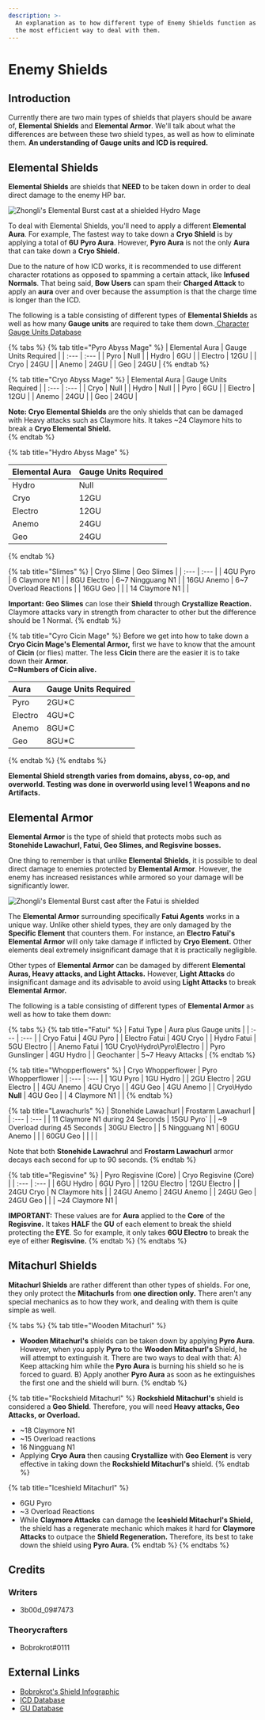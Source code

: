```yaml
---
description: >-
  An explanation as to how different type of Enemy Shields function as well as
  the most efficient way to deal with them.
---
```


# Enemy Shields

## Introduction

Currently there are two main types of shields that players should be aware of, **Elemental Shields** and **Elemental Armor**. We'll talk about what the differences are between these two shield types, as well as how to eliminate them. **An understanding of Gauge units and ICD is required.** 

## Elemental Shields

**Elemental Shields** are shields that **NEED** to be taken down in order to deal direct damage to the enemy HP bar.

![Zhongli&apos;s Elemental Burst cast at a shielded Hydro Mage](../../.gitbook/assets/zhongli-vs-mage.png)

To deal with Elemental Shields, you'll need to apply a different **Elemental Aura**. For example, The fastest way to take down a **Cryo Shield** is by applying a total of **6U** **Pyro Aura**. However, **Pyro Aura** is not the only **Aura** that can take down a **Cryo Shield.** 

Due to the nature of how ICD works, it is recommended to use different character rotations as opposed to spamming a certain attack, like **Infused Normals**. That being said, **Bow Users** can spam their **Charged Attack** to apply an **aura** over and over because the assumption is that the charge time is longer than the ICD. 

The following is a table consisting of different types of **Elemental Shields** as well as how many **Gauge units** are required to take them down.[ ](https://docs.google.com/spreadsheets/d/1uiJje5yqv7v2UKrWoBAgBMrHrrNemtkooo8JqAGJpP8/edit#gid=162614118)[Character Gauge Units Database](https://docs.google.com/spreadsheets/d/1uiJje5yqv7v2UKrWoBAgBMrHrrNemtkooo8JqAGJpP8/edit#gid=162614118)

{% tabs %}
{% tab title="Pyro Abyss Mage" %}
| Elemental Aura | Gauge Units Required  |
| :--- | :--- |
| Pyro | Null |
| Hydro | 6GU |
| Electro | 12GU |
| Cryo | 24GU |
| Anemo | 24GU |
| Geo | 24GU |
{% endtab %}

{% tab title="Cryo Abyss Mage" %}
| Elemental Aura | Gauge Units Required |
| :--- | :--- |
| Cryo | Null |
| Hydro | Null |
| Pyro | 6GU |
| Electro | 12GU |
| Anemo  | 24GU |
| Geo  | 24GU |

**Note: Cryo Elemental Shields** are the only shields that can be damaged with Heavy attacks such as Claymore hits. It takes ~24 Claymore hits to break a **Cryo Elemental Shield.**  
{% endtab %}

{% tab title="Hydro Abyss Mage" %}


| Elemental Aura | Gauge Units Required  |
| :--- | :--- |
| Hydro  | Null |
| Cryo | 12GU |
| Electro | 12GU |
| Anemo | 24GU |
| Geo | 24GU |
{% endtab %}

{% tab title="Slimes" %}
| Cryo Slime | Geo Slimes |
| :--- | :--- |
| 4GU Pyro | 6 Claymore N1 |
| 8GU Electro | 6~7 Ningguang N1 |
| 16GU Anemo | 6~7 Overload Reactions |
| 16GU Geo |  |
| 14 Claymore N1 |  |

**Important: Geo Slimes** can lose their **Shield** through **Crystallize Reaction.** Claymore attacks vary in strength from character to other but the difference should be 1 Normal.
{% endtab %}

{% tab title="Cyro Cicin Mage" %}
Before we get into how to take down a **Cryo Cicin Mage's Elemental Armor,** first we have to know that the amount of **Cicin** \(or flies\) matter. The less **Cicin** there are the easier it is to take down their **Armor.   
C=Numbers of Cicin alive.**

| Aura | Gauge Units Required |
| :--- | :--- |
| Pyro | 2GU\*C |
| Electro | 4GU\*C |
| Anemo | 8GU\*C |
| Geo | 8GU\*C |
{% endtab %}
{% endtabs %}

**Elemental Shield strength varies from domains, abyss, co-op, and overworld. Testing was done in overworld using level 1 Weapons and no Artifacts.**

## Elemental Armor

**Elemental Armor** is the type of shield that protects mobs such as **Stonehide Lawachurl, Fatui, Geo Slimes, and Regisvine bosses.** 

One thing to remember is that unlike **Elemental Shields**, it is possible to deal direct damage to enemies protected by **Elemental Armor**. However, the enemy has increased resistances while armored so your damage will be significantly lower.

![Zhongli&apos;s Elemental Burst cast after the Fatui is shielded](../../.gitbook/assets/zhongli-vs-fatui.png)

The **Elemental Armor** surrounding specifically **Fatui Agents** works in a unique way. Unlike other shield types, they are only damaged by the **Specific Element** that counters them. For instance, an **Electro Fatui's Elemental Armor** will only take damage if inflicted by **Cryo Element.** Other elements deal extremely insignificant damage that it is practically negligible. 

Other types of **Elemental Armor** can be damaged by different **Elemental Auras, Heavy attacks, and Light Attacks.** However, **Light Attacks** do insignificant damage and its advisable to avoid using **Light Attacks** to break **Elemental Armor.** 

The following is a table consisting of different types of **Elemental Armor** as well as how to take them down:

{% tabs %}
{% tab title="Fatui" %}
| Fatui Type  | Aura plus Gauge units |
| :--- | :--- |
| Cryo Fatui | 4GU Pyro |
| Electro Fatui | 4GU Cryo |
| Hydro Fatui | 5GU Electro |
| Anemo Fatui | 1GU Cryo\Hydro\Pyro\Electro |
| Pyro Gunslinger | 4GU Hydro |
| Geochanter  | 5~7 Heavy Attacks |
{% endtab %}

{% tab title="Whopperflowers" %}
| Cryo Whopperflower | Pyro Whopperflower |
| :--- | :--- |
| 1GU Pyro | 1GU Hydro |
| 2GU Electro | 2GU Electro |
| 4GU Anemo | 4GU Cryo |
| 4GU Geo | 4GU Anemo |
| Cryo\Hydo **Null** | 4GU Geo |
| 4 Claymore N1 |  |
{% endtab %}

{% tab title="Lawachurls" %}
| Stonehide Lawachurl | Frostarm Lawachurl |
| :--- | :--- |
| 11 Claymore N1 during 24 Seconds | 15GU Pyro\` |
| ~9 Overload during 45 Seconds | 30GU Electro |
| 5 Ningguang N1 | 60GU Anemo |
|  | 60GU Geo |
|  |  |

Note that both **Stonehide Lawachrul** and **Frostarm Lawachurl** armor decays each second for up to 90 seconds. 
{% endtab %}

{% tab title="Regisvine" %}
| Pyro Regisvine \(Core\) | Cryo Regisvine \(Core\) |
| :--- | :--- |
| 6GU Hydro | 6GU Pyro |
| 12GU Electro | 12GU Electro |
| 24GU Cryo | N Claymore hits |
| 24GU Anemo | 24GU Anemo |
| 24GU Geo | 24GU Geo |
|  | ~24 Claymore N1 |

**IMPORTANT:** These values are for **Aura** applied to the **Core** of the **Regisvine.** It takes **HALF** the **GU** of each element to break the shield protecting the **EYE**. So for example, it only takes **6GU Electro** to break the eye of either **Regisvine.** 
{% endtab %}
{% endtabs %}

## Mitachurl Shields

**Mitachurl Shields** are rather different than other types of shields. For one, they only protect the **Mitachurls** from **one direction only.** There aren't any special mechanics as to how they work, and dealing with them is quite simple as well. 

{% tabs %}
{% tab title="Wooden Mitachurl" %}
* **Wooden Mitachurl's** shields can be taken down by applying **Pyro Aura**. However, when you apply **Pyro** to the **Wooden Mitachurl's** Shield, he will attempt to extinguish it. There are two ways to deal with that:  A\) Keep attacking him while the **Pyro Aura** is burning his shield so he is forced to guard. B\) Apply another **Pyro Aura** as soon as he extinguishes the first one and the shield will burn. 
{% endtab %}

{% tab title="Rockshield Mitachurl" %}
**Rockshield Mitachurl's** shield is considered a **Geo Shield**. Therefore, you will need **Heavy attacks, Geo Attacks, or Overload.**

* ~18 Claymore N1
* ~15 Overload reactions 
* 16 Ningguang N1
* Applying **Cryo** **Aura** then causing **Crystallize** with **Geo Element** is very effective in taking down the **Rockshield Mitachurl's** shield. 
{% endtab %}

{% tab title="Iceshield Mitachurl" %}
* 6GU Pyro
* ~3 Overload Reactions
* While **Claymore Attacks** can damage the **Iceshield Mitachurl's Shield,** the shield has a regenerate mechanic which makes it hard for **Claymore Attacks** to outpace the **Shield Regeneration.** Therefore, its best to take down the shield using **Pyro Aura.** 
{% endtab %}
{% endtabs %}

## Credits

### Writers

* 3b00d\_09\#7473

### Theorycrafters

* Bobrokrot\#0111

## External Links

* [Bobrokrot's Shield Infographic](https://docs.google.com/spreadsheets/d/1GZHd0eLAv8364QKnwtUpraqWmKipXeWQ7S-lsgi69hw/edit#gid=0) 
* [ICD Database](https://docs.google.com/spreadsheets/d/1O9SeEyS2uOnjYLEJ0d5E6TUxabp7fgyc6MGlSMJBsw0/edit#gid=0)
* [GU Database](https://docs.google.com/spreadsheets/d/1uiJje5yqv7v2UKrWoBAgBMrHrrNemtkooo8JqAGJpP8/edit#gid=0) 

